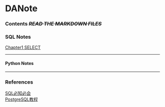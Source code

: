 # DANote

### **Contents** ~~***READ THE MARKDOWN FILES***~~

### SQL Notes

[Chapter1 SELECT](https://github.com/KatouMegumii/DANote/blob/main/SQL1-SELECT.md) 

---
#### Python Notes

---
### **References** 

[SQL必知必会](https://github.com/Roggu123/DataAnalysis/blob/master/References/SQL%E5%BF%85%E7%9F%A5%E5%BF%85%E4%BC%9A-%E4%B8%AD%E6%96%87-%E7%AC%AC4%E7%89%88.pdf)  
[PostgreSQL教程](https://www.runoob.com/postgresql/postgresql-tutorial.html)  
